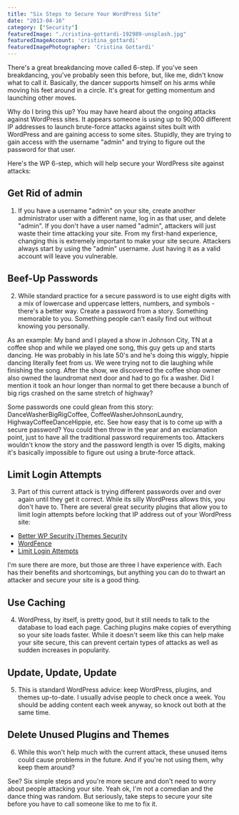 ```yaml
---
title: "Six Steps to Secure Your WordPress Site"
date: "2013-04-16"
category: ["Security"]
featuredImage: "./cristina-gottardi-192989-unsplash.jpg"
featuredImageAccount: 'cristina_gottardi'
featuredImagePhotographer: 'Cristina Gottardi'
---
```


There's a great breakdancing move called 6-step. If you've seen breakdancing, you've probably seen this before, but, like me, didn't know what to call it. Basically, the dancer supports himself on his arms while moving his feet around in a circle. It's great for getting momentum and launching other moves.

<Youtube videoId="zPdQ1gN7Ngo" />

Why do I bring this up? You may have heard about the ongoing attacks against WordPress sites. It appears someone is using up to 90,000 different IP addresses to launch brute-force attacks against sites built with WordPress and are gaining access to some sites. Stupidly, they are trying to gain access with the username "admin" and trying to figure out the password for that user.

Here's the WP 6-step, which will help secure your WordPress site against attacks:

## Get Rid of admin

1) If you have a username "admin" on your site, create another administrator user with a different name, log in as that user, and delete "admin". If you don't have a user named "admin", attackers will just waste their time attacking your site. From my first-hand experience, changing this is extremely important to make your site secure. Attackers always start by using the "admin" username. Just having it as a valid account will leave you vulnerable.

## Beef-Up Passwords

2) While standard practice for a secure password is to use eight digits with a mix of lowercase and uppercase letters, numbers, and symbols - there's a better way. Create a password from a story. Something memorable to you. Something people can't easily find out without knowing you personally.

As an example: My band and I played a show in Johnson City, TN at a coffee shop and while we played one song, this guy gets up and starts dancing. He was probably in his late 50's and he's doing this wiggly, hippie dancing literally feet from us. We were trying not to die laughing while finishing the song. After the show, we discovered the coffee shop owner also owned the laundromat next door and had to go fix a washer. Did I mention it took an hour longer than normal to get there because a bunch of big rigs crashed on the same stretch of highway?

Some passwords one could glean from this story: DanceWasherBigRigCoffee, CoffeeWasherJohnsonLaundry, HighwayCoffeeDanceHippie, etc. See how easy that is to come up with a secure password? You could then throw in the year and an exclamation point, just to have all the traditional password requirements too. Attackers wouldn't know the story and the password length is over 15 digits, making it's basically impossible to figure out using a brute-force attack.

## Limit Login Attempts

3) Part of this current attack is trying different passwords over and over again until they get it correct. While its silly WordPress allows this, you don't have to. There are several great security plugins that allow you to limit login attempts before locking that IP address out of your WordPress site:

- [Better WP Security iThemes Security](https://wordpress.org/plugins/better-wp-security/)
- [WordFence](https://wordpress.org/plugins/wordfence/)
- [Limit Login Attempts](https://wordpress.org/plugins/limit-login-attempts/)

I'm sure there are more, but those are three I have experience with. Each has their benefits and shortcomings, but anything you can do to thwart an attacker and secure your site is a good thing.

## Use Caching

4) WordPress, by itself, is pretty good, but it still needs to talk to the database to load each page. Caching plugins make copies of everything so your site loads faster. While it doesn't seem like this can help make your site secure, this can prevent certain types of attacks as well as sudden increases in popularity.

## Update, Update, Update

5) This is standard WordPress advice: keep WordPress, plugins, and themes up-to-date. I usually advise people to check once a week. You should be adding content each week anyway, so knock out both at the same time.

## Delete Unused Plugins and Themes

6) While this won't help much with the current attack, these unused items could cause problems in the future. And if you're not using them, why keep them around?

See? Six simple steps and you're more secure and don't need to worry about people attacking your site. Yeah ok, I'm not a comedian and the dance thing was random. But seriously, take steps to secure your site before you have to call someone like to me to fix it.
